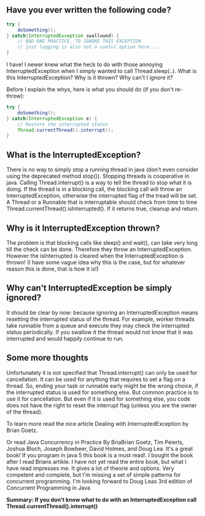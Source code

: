 ## Have you ever written the following code?

```Java
try {
    doSomething();
} catch(InterruptedException swallowed) {
    // BAD BAD PRACTICE, TO IGNORE THIS EXCEPTION
    // just logging is also not a useful option here....
}
```

I have! I newer knew what the heck to do with those annoying InterruptedException when I simply wanted to call Thread.sleep(..). What is this InterruptedException? Why is it thrown? Why can't I ignore it?

Before I explain the whys, here is what you should do (if you don't re-throw):

```Java
try {
    doSomething();
} catch(InterruptedException e) {
    // Restore the interrupted status
    Thread.currentThread().interrupt();
}
```

## What is the InterruptedException?

There is no way to simply stop a running thread in java (don't even consider using the deprecated method stop()). Stopping threads is cooperative in java. Calling Thread.interrupt() is a way to tell the thread to stop what it is doing. If the thread is in a blocking call, the blocking call will throw an InterruptedException, otherwise the interrupted flag of the tread will be set. A Thread or a Runnable that is interruptable should check from time to time Thread.currentThread().isInterrupted(). If it returns true, cleanup and return.

## Why is it InterruptedException thrown?

The problem is that blocking calls like sleep() and wait(), can take very long till the check can be done. Therefore they throw an InterruptedException. However the isInterrupted is cleared when the InterruptedException is thrown! (I have some vague idea why this is the case, but for whatever reason this is done, that is how it is!)

## Why can't InterruptedException be simply ignored?

It should be clear by now: because ignoring an InterruptedException means resetting the interrupted status of the thread. For example, worker threads take runnable from a queue and execute they may check the interrupted status periodically. If you swallow it the thread would not know that it was interrupted and would happily continue to run.

## Some more thoughts
Unfortunately it is not specified that Thread.interrupt() can only be used for cancellation. It can be used for anything that requires to set a flag on a thread. So, ending your task or runnable early might be the wrong choice, if the interrupted status is used for something else. But common practice is to use it for cancellation. But even if it is used for something else, you code does not have the right to reset the interrupt flag (unless you are the owner of the thread).

To learn more read the nice article Dealing with InterruptedException by Brian Goetz.

Or read Java Concurrency in Practice By BriaBrian Goetz, Tim Peierls, Joshua Bloch, Joseph Bowbeer, David Holmes, and Doug Lea. It's a great book! If you program in java 5 this book is a must read!. I bought the book after I read Brians artikle. I have not yet read the entire book, but what I have read impresses me. It gives a lot of theorie and options. Very competent and complete, but I'm missing a set of simple patterns for concurrent programming. I'm looking forward to Doug Leas 3rd edition of Concurrent Programming in Java

**Summary: If you don't know what to do with an InterruptedException call Thread.currentThread().interrupt()**